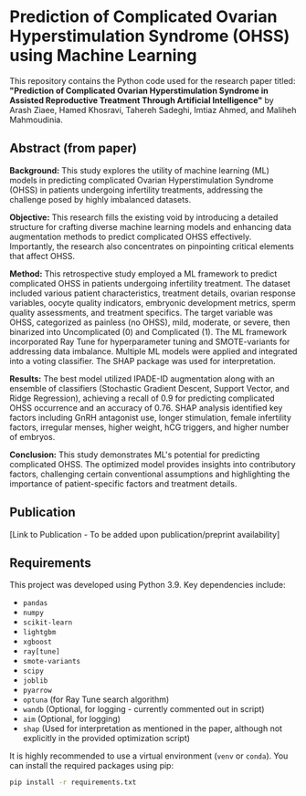 # Prediction of Complicated Ovarian Hyperstimulation Syndrome (OHSS) using Machine Learning

This repository contains the Python code used for the research paper titled: **"Prediction of Complicated Ovarian Hyperstimulation Syndrome in Assisted Reproductive Treatment Through Artificial Intelligence"** by Arash Ziaee, Hamed Khosravi, Tahereh Sadeghi, Imtiaz Ahmed, and Maliheh Mahmoudinia.

## Abstract (from paper)

**Background:** This study explores the utility of machine learning (ML) models in predicting complicated Ovarian Hyperstimulation Syndrome (OHSS) in patients undergoing infertility treatments, addressing the challenge posed by highly imbalanced datasets.

**Objective:** This research fills the existing void by introducing a detailed structure for crafting diverse machine learning models and enhancing data augmentation methods to predict complicated OHSS effectively. Importantly, the research also concentrates on pinpointing critical elements that affect OHSS.

**Method:** This retrospective study employed a ML framework to predict complicated OHSS in patients undergoing infertility treatment. The dataset included various patient characteristics, treatment details, ovarian response variables, oocyte quality indicators, embryonic development metrics, sperm quality assessments, and treatment specifics. The target variable was OHSS, categorized as painless (no OHSS), mild, moderate, or severe, then binarized into Uncomplicated (0) and Complicated (1). The ML framework incorporated Ray Tune for hyperparameter tuning and SMOTE-variants for addressing data imbalance. Multiple ML models were applied and integrated into a voting classifier. The SHAP package was used for interpretation.

**Results:** The best model utilized IPADE-ID augmentation along with an ensemble of classifiers (Stochastic Gradient Descent, Support Vector, and Ridge Regression), achieving a recall of 0.9 for predicting complicated OHSS occurrence and an accuracy of 0.76. SHAP analysis identified key factors including GnRH antagonist use, longer stimulation, female infertility factors, irregular menses, higher weight, hCG triggers, and higher number of embryos.

**Conclusion:** This study demonstrates ML's potential for predicting complicated OHSS. The optimized model provides insights into contributory factors, challenging certain conventional assumptions and highlighting the importance of patient-specific factors and treatment details.

## Publication

[Link to Publication - To be added upon publication/preprint availability]

## Requirements

This project was developed using Python 3.9. Key dependencies include:

*   `pandas`
*   `numpy`
*   `scikit-learn`
*   `lightgbm`
*   `xgboost`
*   `ray[tune]`
*   `smote-variants`
*   `scipy`
*   `joblib`
*   `pyarrow`
*   `optuna` (for Ray Tune search algorithm)
*   `wandb` (Optional, for logging - currently commented out in script)
*   `aim` (Optional, for logging)
*   `shap` (Used for interpretation as mentioned in the paper, although not explicitly in the provided optimization script)

It is highly recommended to use a virtual environment (`venv` or `conda`). You can install the required packages using pip:

```bash
pip install -r requirements.txt
